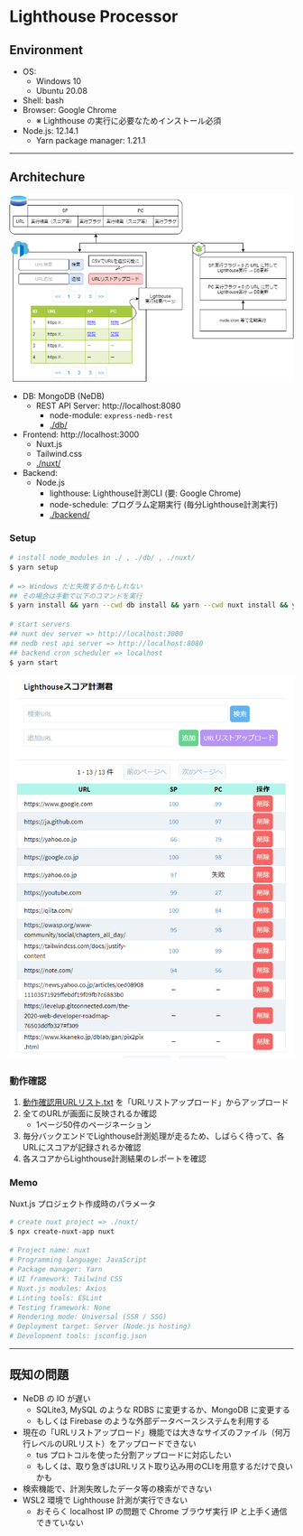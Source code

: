 # Lighthouse Processor

## Environment

- OS:
    - Windows 10
    - Ubuntu 20.08
- Shell: bash
- Browser: Google Chrome
    - ※ Lighthouse の実行に必要なためインストール必須
- Node.js: 12.14.1
    - Yarn package manager: 1.21.1

***

## Architechure

![design.png](./img/design.png)

- DB: MongoDB (NeDB)
    - REST API Server: http://localhost:8080
        - node-module: `express-nedb-rest`
        - [./db/](./db/)
- Frontend: http://localhost:3000
    - Nuxt.js
    - Tailwind.css
    - [./nuxt/](./nuxt/)
- Backend:
    - Node.js
        - lighthouse: Lighthouse計測CLI (要: Google Chrome)
        - node-schedule: プログラム定期実行 (毎分Lighthouse計測実行)
        - [./backend/](./backend/)

### Setup
```bash
# install node_modules in ./ , ./db/ , ./nuxt/
$ yarn setup

# => Windows だと失敗するかもしれない
## その場合は手動で以下のコマンドを実行
$ yarn install && yarn --cwd db install && yarn --cwd nuxt install && yarn --cwd backend install

# start servers
## nuxt dev server => http://localhost:3000
## nedb rest api server => http://localhost:8080
## backend cron scheduler => localhost
$ yarn start
```

![nuxt.png](./img/nuxt.png)

### 動作確認
1. [動作確認用URLリスト.txt](./動作確認用URLリスト.txt) を「URLリストアップロード」からアップロード
2. 全てのURLが画面に反映されるか確認
    - 1ページ50件のページネーション
3. 毎分バックエンドでLighthouse計測処理が走るため、しばらく待って、各URLにスコアが記録されるか確認
4. 各スコアからLighthouse計測結果のレポートを確認

### Memo
Nuxt.js プロジェクト作成時のパラメータ

```bash
# create nuxt project => ./nuxt/
$ npx create-nuxt-app nuxt

# Project name: nuxt
# Programming language: JavaScript
# Package manager: Yarn
# UI framework: Tailwind CSS
# Nuxt.js modules: Axios
# Linting tools: ESLint
# Testing framework: None
# Rendering mode: Universal (SSR / SSG)
# Deployment target: Server (Node.js hosting)
# Development tools: jsconfig.json
```

***

## 既知の問題

- NeDB の IO が遅い
    - SQLite3, MySQL のような RDBS に変更するか、MongoDB に変更する
    - もしくは Firebase のような外部データベースシステムを利用する
- 現在の「URLリストアップロード」機能では大きなサイズのファイル（何万行レベルのURLリスト）をアップロードできない
    - tus プロトコルを使った分割アップロードに対応したい
    - もしくは、取り急ぎはURLリスト取り込み用のCLIを用意するだけで良いかも
- 検索機能で、計測失敗したデータ等の検索ができない
- WSL2 環境で Lighthouse 計測が実行できない
    - おそらく localhost IP の問題で Chrome ブラウザ実行 IP と上手く通信できていない
